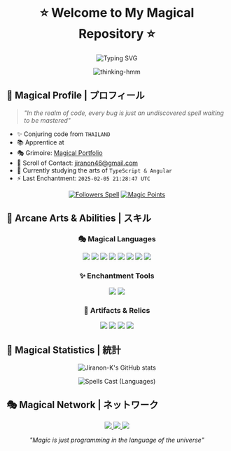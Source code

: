 <div align="center">
  




# ⭐ Welcome to My Magical Repository ⭐

<div align="center">
  <img src="https://readme-typing-svg.demolab.com?font=Fira+Code&pause=1000&color=9D72FF&center=true&vCenter=true&width=435&lines=Aspiring+Magic+Engineer;Innovation+Apprentice;Problem+Solving+Wizard" alt="Typing SVG" />
</div>


![thinking-hmm](https://github.com/user-attachments/assets/9e195bdf-27d7-4355-85dc-d9a97071ebea)




</div>

## 🌟 Magical Profile | プロフィール



> *"In the realm of code, every bug is just an undiscovered spell waiting to be mastered"*

* ✨ Conjuring code from `THAILAND`
* 📚 Apprentice at `                            `
* 🎭 Grimoire: [Magical Portfolio](http://jiranon-k.github.io/)
* 📜 Scroll of Contact: [jiranon46@gmail.com](mailto:jiranon46@gmail.com)
* 🔮 Currently studying the arts of `TypeScript & Angular`
* ⚡ Last Enchantment: `2025-02-05 21:28:47 UTC`

<div align="center">
  
[![Followers Spell](https://img.shields.io/github/followers/Jiranon-K?logo=github&style=for-the-badge&color=9D72FF&labelColor=1a1b27)](https://www.github.com/Jiranon-K)
[![Magic Points](https://komarev.com/ghpvc/?username=Jiranon-K&style=for-the-badge&color=9D72FF&label=MAGIC+POINTS)](#)

</div>

## 💫 Arcane Arts & Abilities | スキル

<div align="center">

### 🎭 Magical Languages
<p align="center">
  <img src="https://img.shields.io/badge/HTML5-9D72FF?style=for-the-badge&logo=html5&logoColor=white"/>
  <img src="https://img.shields.io/badge/CSS3-AA77FF?style=for-the-badge&logo=css3&logoColor=white"/>
  <img src="https://img.shields.io/badge/C%23-9D72FF?style=for-the-badge&logo=csharp&logoColor=white"/>
  <img src="https://img.shields.io/badge/C++-AA77FF?style=for-the-badge&logo=cplusplus&logoColor=white"/>
  <img src="https://img.shields.io/badge/Java-B57DFF?style=for-the-badge&logo=java&logoColor=white"/>
  <img src="https://img.shields.io/badge/JavaScript-C183FF?style=for-the-badge&logo=javascript&logoColor=white"/>
  <img src="https://img.shields.io/badge/Python-CD89FF?style=for-the-badge&logo=python&logoColor=white"/>
  <img src="https://img.shields.io/badge/Php-CD89FF?style=for-the-badge&logo=php&logoColor=white"/>
</p>

### ✨ Enchantment Tools
<p align="center">
  <img src="https://img.shields.io/badge/Tailwind-B57DFF?style=for-the-badge&logo=tailwind-css&logoColor=white"/>
  <img src="https://img.shields.io/badge/Bootstrap-C183FF?style=for-the-badge&logo=bootstrap&logoColor=white"/>
</p>

### 🔮 Artifacts & Relics
<p align="center">
  <img src="https://img.shields.io/badge/VS_Code-9D72FF?style=for-the-badge&logo=visual%20studio%20code&logoColor=white"/>
  <img src="https://img.shields.io/badge/Git-AA77FF?style=for-the-badge&logo=git&logoColor=white"/>
  <img src="https://img.shields.io/badge/MySQL-B57DFF?style=for-the-badge&logo=mysql&logoColor=white"/>
  <img src="https://img.shields.io/badge/Figma-C183FF?style=for-the-badge&logo=figma&logoColor=white"/>
</p>

</div>

## 🌌 Magical Statistics | 統計

<div align="center">
  <img src="https://github-readme-stats.vercel.app/api?username=Jiranon-K&show_icons=true&hide=&count_private=true&title_color=9D72FF&text_color=ffffff&icon_color=9D72FF&bg_color=1a1b27&hide_border=true&show_icons=true" alt="Jiranon-K's GitHub stats" />
</div>

<div align="center">
  
![Spells Cast (Languages)](https://github-readme-stats.vercel.app/api/top-langs/?username=Jiranon-K&langs_count=6&layout=compact&count_private=true&title_color=9D72FF&text_color=ffffff&icon_color=9D72FF&bg_color=1a1b27&hide_border=true&v=5)

</div>

## 🎭 Magical Network | ネットワーク

<div align="center">
  <a href="https://discord.com/users/ninelie_x">
    <img src="https://img.shields.io/badge/Discord-9D72FF?style=for-the-badge&logo=discord&logoColor=white"/>
  </a>
  <a href="https://www.github.com/Jiranon-K">
    <img src="https://img.shields.io/badge/GitHub-AA77FF?style=for-the-badge&logo=github&logoColor=white"/>
  </a>
  <a href="https://www.linkedin.com/in/jiranon-k">
    <img src="https://img.shields.io/badge/LinkedIn-B57DFF?style=for-the-badge&logo=linkedin&logoColor=white"/>
  </a>
</div>

<div align="center">

  
  *"Magic is just programming in the language of the universe"*
  
  
</div>



<!-- Enchanted by Jiranon-K on 2025-02-05 21:28:47 UTC -->
